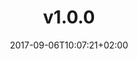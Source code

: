 ---
title: "v1.0.0"
date: 2017-09-06T10:07:21+02:00
slug: "v1-0-0"
versions: ["show"]
download: "https://github.com/D2Allaire/luma/archive/master.zip"
---
